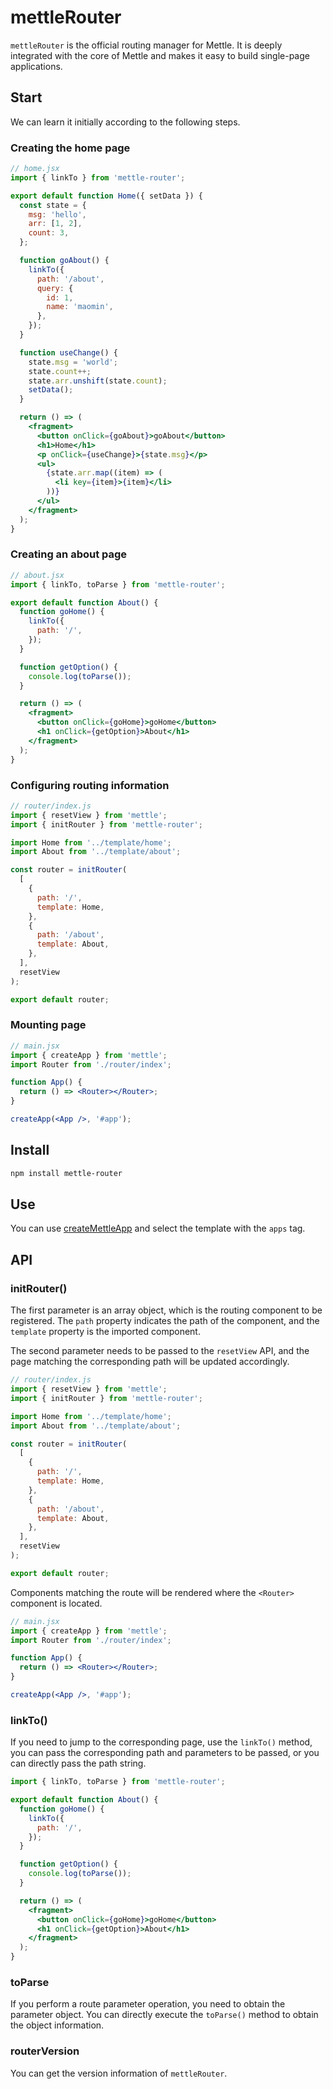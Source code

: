 # mettleRouter

`mettleRouter` is the official routing manager for Mettle. It is deeply integrated with the core of Mettle and makes it easy to build single-page applications.

## Start

We can learn it initially according to the following steps.

### Creating the home page

```jsx
// home.jsx
import { linkTo } from 'mettle-router';

export default function Home({ setData }) {
  const state = {
    msg: 'hello',
    arr: [1, 2],
    count: 3,
  };

  function goAbout() {
    linkTo({
      path: '/about',
      query: {
        id: 1,
        name: 'maomin',
      },
    });
  }

  function useChange() {
    state.msg = 'world';
    state.count++;
    state.arr.unshift(state.count);
    setData();
  }

  return () => (
    <fragment>
      <button onClick={goAbout}>goAbout</button>
      <h1>Home</h1>
      <p onClick={useChange}>{state.msg}</p>
      <ul>
        {state.arr.map((item) => (
          <li key={item}>{item}</li>
        ))}
      </ul>
    </fragment>
  );
}

```

### Creating an about page

```jsx
// about.jsx
import { linkTo, toParse } from 'mettle-router';

export default function About() {
  function goHome() {
    linkTo({
      path: '/',
    });
  }

  function getOption() {
    console.log(toParse());
  }

  return () => (
    <fragment>
      <button onClick={goHome}>goHome</button>
      <h1 onClick={getOption}>About</h1>
    </fragment>
  );
}
```

### Configuring routing information

```js
// router/index.js
import { resetView } from 'mettle';
import { initRouter } from 'mettle-router';

import Home from '../template/home';
import About from '../template/about';

const router = initRouter(
  [
    {
      path: '/',
      template: Home,
    },
    {
      path: '/about',
      template: About,
    },
  ],
  resetView
);

export default router;
```

### Mounting page

```jsx
// main.jsx
import { createApp } from 'mettle';
import Router from './router/index';

function App() {
  return () => <Router></Router>;
}

createApp(<App />, '#app');
```

## Install

```bash
npm install mettle-router
```

## Use

You can use [createMettleApp](/tool/createMettleApp/) and select the template with the `apps` tag.

## API

### initRouter()

The first parameter is an array object, which is the routing component to be registered. The `path` property indicates the path of the component, and the `template` property is the imported component.

The second parameter needs to be passed to the `resetView` API, and the page matching the corresponding path will be updated accordingly.

```js
// router/index.js
import { resetView } from 'mettle';
import { initRouter } from 'mettle-router';

import Home from '../template/home';
import About from '../template/about';

const router = initRouter(
  [
    {
      path: '/',
      template: Home,
    },
    {
      path: '/about',
      template: About,
    },
  ],
  resetView
);

export default router;
```

Components matching the route will be rendered where the `<Router>` component is located.

```jsx
// main.jsx
import { createApp } from 'mettle';
import Router from './router/index';

function App() {
  return () => <Router></Router>;
}

createApp(<App />, '#app');
```

### linkTo()

If you need to jump to the corresponding page, use the `linkTo()` method, you can pass the corresponding path and parameters to be passed, or you can directly pass the path string.

```jsx
import { linkTo, toParse } from 'mettle-router';

export default function About() {
  function goHome() {
    linkTo({
      path: '/',
    });
  }

  function getOption() {
    console.log(toParse());
  }

  return () => (
    <fragment>
      <button onClick={goHome}>goHome</button>
      <h1 onClick={getOption}>About</h1>
    </fragment>
  );
}
```

### toParse

If you perform a route parameter operation, you need to obtain the parameter object. You can directly execute the `toParse()` method to obtain the object information.

### routerVersion

You can get the version information of `mettleRouter`.
